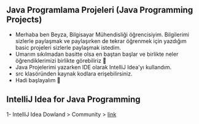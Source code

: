 ## Java Programlama Projeleri (Java Programming Projects)
- Merhaba ben Beyza, Bilgisayar Mühendisliği öğrencisiyim. Bilgilerimi sizlerle paylaşmak ve paylaşırken de tekrar öğrenmek için yazdığım basic projeleri sizlerle paylaşmak istedim.
- Umarım sıkılmadan basitte olsa en baştan başlar ve birlikte neler öğrendiklerimizi birlikte görebiliriz 🙂
- Java Projelerimi yazarken IDE olarak IntelliJ Idea'yı kullandım.
- src klasöründen kaynak kodlara erişebilirsiniz.
-  Hadi başlayalım 🙂

## IntelliJ Idea for Java Programming
1- IntelliJ Idea Dowland > Community > [link](https://www.jetbrains.com/idea/download/#section=windows)

